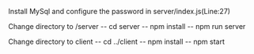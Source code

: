 Install MySql and configure the password in server/index.js(Line:27)

Change directory to /server
-- cd server
-- npm install
-- npm run server

Change directory to client
-- cd ../client
-- npm install
-- npm start
